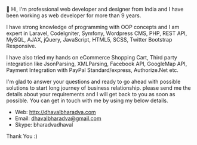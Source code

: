  👋 Hi, I'm professional web developer and designer from India and I have been working as web developer for more than 9 years.

I have strong knowledge of programming with OOP concepts and I am expert in Laravel, CodeIgniter, Symfony, Wordpress CMS, PHP, REST API, MySQL, AJAX, jQuery, JavaScript, HTML5, SCSS, Twitter Bootstrap Responsive.

I have also tried my hands on eCommerce Shopping Cart, Third party integration like JsonParsing, XMLParsing, Facebook API, GoogleMap API, Payment Integration with PayPal Standard/express, Authorize.Net etc.

I'm glad to answer your questions and ready to go ahead with possible solutions to start long journey of business relationship. please send me the details about your requirements and I will get back to you as soon as possible. You can get in touch with me by using my below details.

- Web: http://dhavalbharadva.com
- Email: dhavalbharadva@gmail.com
- Skype: bharadvadhaval

Thank You :)


<!---
dhavalbharadva/dhavalbharadva is a ✨ special ✨ repository because its `README.md` (this file) appears on your GitHub profile.
You can click the Preview link to take a look at your changes.
--->
